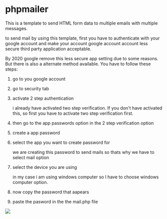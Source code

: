 # phpmailer
<p>This is a template to send HTML form data to multiple emails with multiple messages.<p>
<p>to send mail by using this template, first you have to authenticate with your google account and make your account google account account less secure third party application acceptable.</p>
<p>By 2020 google remove this less secure app setting due to some reasons. But there is also a alternate method available. You have to follow these steps:</p>
<ol>
<li>
<p>go to you google account</p>
</li>


<li>
<p>go to security tab</p>
</li>
<!-- <img src="C:\Users\sahil\OneDrive\Pictures\Screenshots\Screenshot(12).png"> -->


<li>
<p>activate 2 step authentication</p>
</li>
<!-- <img src="C:\Users\sahil\OneDrive\Pictures\Screenshots\Screenshot(13).png"> -->
<p>i already have activated two step verification. If you don't have activated this, so first you have to activate two step verification first. 


<li>
<p>then go to the app passwords option in the 2 step verification option</p>
</li>
<!-- <img src="C:\Users\sahil\OneDrive\Pictures\Screenshots\Screenshot(14).png"> -->


<li>
<p>create a app password</p>
</li>


<li>
<p>select the app you want to create password for</p>
</li>
<!-- <img src="C:\Users\sahil\OneDrive\Pictures\Screenshots\Screenshot(15).png"> -->
<p>we are creating this password to send mails so thats why we have to select mail option</p>


<li>
<p>select the device you are using</p>
</li>
<!-- <img src="C:\Users\sahil\OneDrive\Pictures\Screenshots\Screenshot(15).png"> -->
<p>in my case i am using windows computer so  I have to choose windows computer option.</p>


<li>
<p>now copy the password that aapears</p>
</li>

<li>
<p>paste the pasword in the the mail.php file 
</li>
</ol>
<img src="https://www.google.com/url?sa=i&url=https%3A%2F%2Fwww.freepik.com%2Fphotos%2Fnature&psig=AOvVaw2Hds8JxNf9aniM1IcNYYQC&ust=1682219917278000&source=images&cd=vfe&ved=0CBEQjRxqFwoTCLj_0dfDvP4CFQAAAAAdAAAAABAE">
